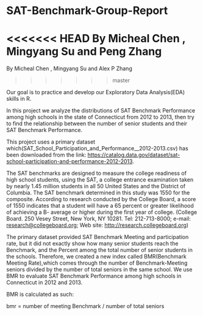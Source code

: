 # SAT-Benchmark-Group-Report
<<<<<<< HEAD
By Micheal Chen , Mingyang Su and Peng Zhang
=======
By Micheal Chen , Mingyang Su and Alex P Zhang
>>>>>>> master

Our goal is to practice and develop our Exploratory Data Analysis(EDA) skills in R. 

In this project we analyze the distributions of SAT Benchmark Performance among high schools in the state of Connecticut from 2012 to 2013, then try to find the relationship between the number of senior students and their SAT Benchmark Performance.

This project uses a primary dataset which(SAT_School_Participation_and_Performance__2012-2013.csv) has been downloaded from the link:
https://catalog.data.gov/dataset/sat-school-participation-and-performance-2012-2013.


The SAT benchmarks are designed to measure the college readiness of high school students, using the SAT, a college entrance examination taken by nearly 1.45 million students in all 50 United States and the District of Columbia. The SAT benchmark determined in this study was 1550 for the composite. According to research conducted by the College Board, a score of 1550 indicates that a student will have a 65 percent or greater likelihood of achieving a B- average or higher during the first year of college.
(College Board. 250 Vesey Street, New York, NY 10281. Tel: 212-713-8000; e-mail: research@collegeboard.org; Web site: http://research.collegeboard.org)

The primary dataset provided SAT Benchmark Meeting and participation rate, but it did not exactly show how many senior students reach the Benchmark, and the Percent among the total number of senior students in the schools. Therefore, we created a  new index called BMR(Benchmark Meeting Rate),which comes through the number of Benchmark-Meeting seniors divided by the number of total seniors in the same school. We use BMR to evaluate SAT Benchmark Performance among high schools in Connecticut in 2012 and 2013. 

BMR is calculated as such:

bmr = number of meeting Benchmark / number of total seniors 
